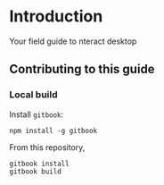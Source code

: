 # Introduction

Your field guide to nteract desktop

## Contributing to this guide

### Local build

Install `gitbook`:

```
npm install -g gitbook
```

From this repository,

```
gitbook install
gitbook build
```

